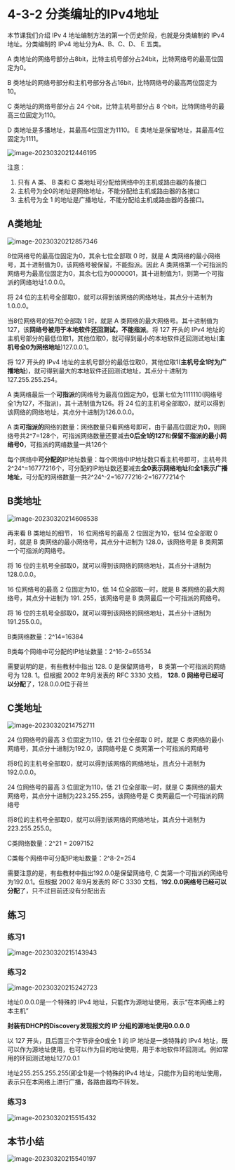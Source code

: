# 4-3-2 分类编址的IPv4地址

本节课我们介绍 IPv 4 地址编制方法的第一个历史阶段，也就是分类编制的 IPv4 地址。分类编制的 IPv4 地址分为A、B、C、D、 E 五类。 

A 类地址的网络号部分占8bit，比特主机号部分占24bit，比特网络号的最高位固定为0。 

B 类地址的网络号部分和主机号部分各占16bit，比特网络号的最高两位固定为10。 

C 类地址的网络号部分占 24 个bit，比特主机号部分占 8 个bit，比特网络号的最高三位固定为110。 

D 类地址是多播地址，其最高4位固定为1110。 E 类地址是保留地址，其最高4位固定为1111。

![image-20230320212446195](./assets/image-20230320212446195.png)

注意：

1. 只有 A 类、 B 类和 C 类地址可分配给网络中的主机或路由器的各接口
2. 主机号为全0的地址是网络地址，不能分配给主机或路由器的各接口
3. 主机号为全 1 的地址是广播地址，不能分配给主机或路由器的各接口。

## A类地址

![image-20230320212857346](./assets/image-20230320212857346.png)

8位网络号的最高位固定为0，其余七位全部取 0 时，就是 A 类网络的最小网络号，其十进制值为0，该网络号被保留，不能指派。因此 A 类网络第一个可指派的网络号为最高位固定为0，其余七位为0000001，其十进制值为1，则第一个可指派的网络地址1.0.0.0。

将 24 位的主机号全部取0，就可以得到该网络的网络地址，其点分十进制为1.0.0.0。

当8位网络号的低7位全部取 1 时，就是 A 类网络的最大网络号。其十进制值为127，该**网络号被用于本地软件还回测试，不能指派**。将 127 开头的 IPv4 地址的主机号部分的最低位取1，其他位取0，就可得到最小的本地软件还回测试地址(**主机号全0为网络地址**)127.0.0.1。

将 127 开头的 IPv4 地址的主机号部分的最低位取0，其他位取1(**主机号全1时为广播地址**)，就可得到最大的本地软件还回测试地址，其点分十进制为127.255.255.254。

A 类网络最后一个**可指派**的网络号为最高位固定为0，低第七位为1111110(网络号全1为127，不指派)，其十进制值为126。将 24 位的主机号全部取0，就可以得到该网络的网络地址，其点分十进制为126.0.0.0。

A 类**可指派的**网络的数量：网络数量只看网络号即可，由于最高位固定为0，则网络号共2^7=128个，可指派网络数量还要减去**0后全1的127**和**保留不指派的最小网络号0**，可指派的网络数量一共126个

每个网络中**可分配的**IP地址数量：每个网络中IP地址数只看主机号即可，主机号共2^24^=16777216个，可分配的IP地址数还要减去**全0表示网络地址**和**全1表示广播地址**，可分配的网络数量一共2^24^-2=16777216-2=16777214个

## B类地址

![image-20230320214608538](./assets/image-20230320214608538.png)

再来看 B 类地址的细节， 16 位网络号的最高 2 位固定为10，低14 位全部取 0 时，就是 B 类网络的最小网络号，其点分十进制为 128.0，该网络号是 B 类网第一个可指派的网络号。

将 16 位的主机号全部取0，就可以得到该网络的网络地址，其点分十进制为128.0.0.0。 

16 位网络号的最高 2 位固定为10，低 14 位全部取一时，就是 B 类网络的最大网络号，其点分十进制为 191. 255，该网络号是 B 类网最后一个可指派的网络号。

将 16 位的主机号全部取0，就可以得到该网络的网络地址，其点分十进制为191.255.0.0。

B类网络数量：2^14=16384

B类每个网络中可分配的IP地址数量：2^16-2=65534

需要说明的是，有些教材中指出 128. 0 是保留网络号， B 类第一个可指派的网络号为 128. 1。但根据 2002 年9月发表的 RFC 3330 文档， **128. 0 网络号已经可以分配**了，128.0.0.0位于荷兰

## C类地址

![image-20230320214752711](./assets/image-20230320214752711.png)

24 位网络号的最高 3 位固定为110，低 21 位全部取 0 时，就是 C 类网络的最小网络号，其点分十进制为192.0，该网络号是 C 类网第一个可指派的网络号

将8位的主机号全部取0，就可以得到该网络的网络地址，且点分十进制为192.0.0.0。

24 位网络号的最高 3 位固定为110，低 21 位全部取一时，就是 C 类网络的最大网络号，其点分十进制为223.255.255，该网络号是 C 类网最后一个可指派的网络号

将8位的主机号全部取0，就可以得到该网络的网络地址，其点分十进制为223.255.255.0。

C类网络数量：2^21 = 2097152

C类每个网络中可分配IP地址数量：2^8-2=254

需要注意的是，有些教材中指出192.0.0是保留网络号, C 类第一个可指派的网络号为192.0.1。但根据 2002 年9月发表的 RFC 3330 文档，**192.0.0网络号已经可以分配**了，只不过目前还没有分配出去

## 练习

### 练习1

![image-20230320215143943](./assets/image-20230320215143943.png)

### 练习2

![image-20230320215242723](./assets/image-20230320215242723.png)

地址0.0.0.0是一个特殊的 IPv4 地址，只能作为源地址使用，表示“在本网络上的本主机”

**封装有DHCP的Discovery发现报文的 IP 分组的源地址使用0.0.0.0**

以 127 开头，且后面三个字节非全0或全 1 的 IP 地址是一类特殊的 IPv4 地址，既可以作为源地址使用，也可以作为目的地址使用，用于本地软件环回测试。例如常用的环回测试地址127.0.0.1

地址255.255.255.255(即全1)是一个特殊的IPv4 地址，只能作为目的地址使用，表示只在本网络上进行广播，各路由器均不转发。

### 练习3

![image-20230320215515432](./assets/image-20230320215515432.png)

## 本节小结

![image-20230320215540197](./assets/image-20230320215540197.png)

